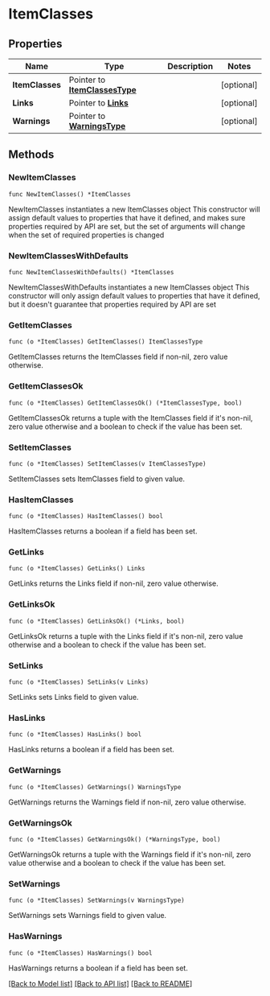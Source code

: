 # ItemClasses

## Properties

Name | Type | Description | Notes
------------ | ------------- | ------------- | -------------
**ItemClasses** | Pointer to [**ItemClassesType**](ItemClassesType.md) |  | [optional] 
**Links** | Pointer to [**Links**](Links.md) |  | [optional] 
**Warnings** | Pointer to [**WarningsType**](WarningsType.md) |  | [optional] 

## Methods

### NewItemClasses

`func NewItemClasses() *ItemClasses`

NewItemClasses instantiates a new ItemClasses object
This constructor will assign default values to properties that have it defined,
and makes sure properties required by API are set, but the set of arguments
will change when the set of required properties is changed

### NewItemClassesWithDefaults

`func NewItemClassesWithDefaults() *ItemClasses`

NewItemClassesWithDefaults instantiates a new ItemClasses object
This constructor will only assign default values to properties that have it defined,
but it doesn't guarantee that properties required by API are set

### GetItemClasses

`func (o *ItemClasses) GetItemClasses() ItemClassesType`

GetItemClasses returns the ItemClasses field if non-nil, zero value otherwise.

### GetItemClassesOk

`func (o *ItemClasses) GetItemClassesOk() (*ItemClassesType, bool)`

GetItemClassesOk returns a tuple with the ItemClasses field if it's non-nil, zero value otherwise
and a boolean to check if the value has been set.

### SetItemClasses

`func (o *ItemClasses) SetItemClasses(v ItemClassesType)`

SetItemClasses sets ItemClasses field to given value.

### HasItemClasses

`func (o *ItemClasses) HasItemClasses() bool`

HasItemClasses returns a boolean if a field has been set.

### GetLinks

`func (o *ItemClasses) GetLinks() Links`

GetLinks returns the Links field if non-nil, zero value otherwise.

### GetLinksOk

`func (o *ItemClasses) GetLinksOk() (*Links, bool)`

GetLinksOk returns a tuple with the Links field if it's non-nil, zero value otherwise
and a boolean to check if the value has been set.

### SetLinks

`func (o *ItemClasses) SetLinks(v Links)`

SetLinks sets Links field to given value.

### HasLinks

`func (o *ItemClasses) HasLinks() bool`

HasLinks returns a boolean if a field has been set.

### GetWarnings

`func (o *ItemClasses) GetWarnings() WarningsType`

GetWarnings returns the Warnings field if non-nil, zero value otherwise.

### GetWarningsOk

`func (o *ItemClasses) GetWarningsOk() (*WarningsType, bool)`

GetWarningsOk returns a tuple with the Warnings field if it's non-nil, zero value otherwise
and a boolean to check if the value has been set.

### SetWarnings

`func (o *ItemClasses) SetWarnings(v WarningsType)`

SetWarnings sets Warnings field to given value.

### HasWarnings

`func (o *ItemClasses) HasWarnings() bool`

HasWarnings returns a boolean if a field has been set.


[[Back to Model list]](../README.md#documentation-for-models) [[Back to API list]](../README.md#documentation-for-api-endpoints) [[Back to README]](../README.md)



